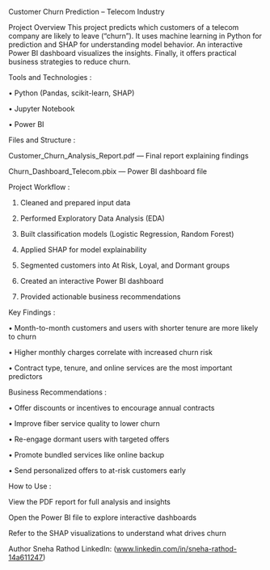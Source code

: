 Customer Churn Prediction – Telecom Industry

Project Overview
This project predicts which customers of a telecom company are likely to leave (“churn”). It uses machine learning in Python for prediction and SHAP for understanding model behavior. An interactive Power BI dashboard visualizes the insights. Finally, it offers practical business strategies to reduce churn.

Tools and Technologies :

• Python (Pandas, scikit-learn, SHAP)

• Jupyter Notebook

• Power BI


Files and Structure :

Customer_Churn_Analysis_Report.pdf — Final report explaining findings

Churn_Dashboard_Telecom.pbix — Power BI dashboard file


Project Workflow :

1. Cleaned and prepared input data

2. Performed Exploratory Data Analysis (EDA)

3. Built classification models (Logistic Regression, Random Forest)

4. Applied SHAP for model explainability

5. Segmented customers into At Risk, Loyal, and Dormant groups

6. Created an interactive Power BI dashboard

7. Provided actionable business recommendations


Key Findings :

• Month-to-month customers and users with shorter tenure are more likely to churn

• Higher monthly charges correlate with increased churn risk

• Contract type, tenure, and online services are the most important predictors



Business Recommendations :

• Offer discounts or incentives to encourage annual contracts

• Improve fiber service quality to lower churn

• Re-engage dormant users with targeted offers

• Promote bundled services like online backup

• Send personalized offers to at-risk customers early



How to Use :

View the PDF report for full analysis and insights

Open the Power BI file to explore interactive dashboards

Refer to the SHAP visualizations to understand what drives churn



Author
Sneha Rathod
LinkedIn: (www.linkedin.com/in/sneha-rathod-14a611247)
